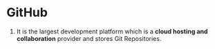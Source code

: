  # GitHub
 
 1. It is the largest development platform which is a **cloud hosting and collaboration** provider and stores Git Repositories.
